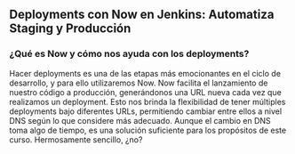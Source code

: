 <h2 align="left"> Deployments con Now en Jenkins: Automatiza Staging y Producción </h2>

<h3 align="left"> ¿Qué es Now y cómo nos ayuda con los deployments? </h3>

<p align="left"> Hacer deployments es una de las etapas más emocionantes en el ciclo de desarrollo, y para ello utilizaremos Now. Now facilita el lanzamiento de nuestro código a producción, generándonos una URL nueva cada vez que realizamos un deployment. Esto nos brinda la flexibilidad de tener múltiples deployments bajo diferentes URLs, permitiendo cambiar entre ellos a nivel DNS según lo que considere más adecuado. Aunque el cambio en DNS toma algo de tiempo, es una solución suficiente para los propósitos de este curso. Hermosamente sencillo, ¿no? </p>

